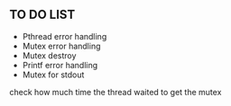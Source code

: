 ## TO DO LIST

- Pthread error handling
- Mutex error handling
- Mutex destroy
- Printf error handling
- Mutex for stdout

check how much time the thread waited to get the mutex
